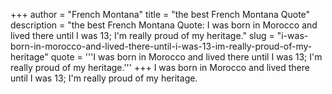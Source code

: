 +++
author = "French Montana"
title = "the best French Montana Quote"
description = "the best French Montana Quote: I was born in Morocco and lived there until I was 13; I'm really proud of my heritage."
slug = "i-was-born-in-morocco-and-lived-there-until-i-was-13-im-really-proud-of-my-heritage"
quote = '''I was born in Morocco and lived there until I was 13; I'm really proud of my heritage.'''
+++
I was born in Morocco and lived there until I was 13; I'm really proud of my heritage.

